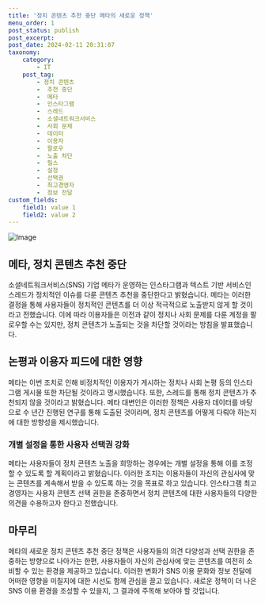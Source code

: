 ```yaml
---
title: '정치 콘텐츠 추천 중단 메타의 새로운 정책'
menu_order: 1
post_status: publish
post_excerpt: 
post_date: 2024-02-11 20:31:07
taxonomy:
    category:
        - IT
    post_tag:
        - 정치 콘텐츠
        -  추천 중단
        -  메타
        -  인스타그램
        -  스레드
        -  소셜네트워크서비스
        -  사회 문제
        -  데이터
        -  이용자
        -  팔로우
        -  노출 차단
        -  릴스
        -  설정
        -  선택권
        -  최고경영자
        -  정보 전달
custom_fields:
    field1: value 1
    field2: value 2
---
```


![Image](https://imgnews.pstatic.net/image/092/2024/02/11/0002321009_001_20240211133103775.jpg?type=w647)

## 메타, 정치 콘텐츠 추천 중단
소셜네트워크서비스(SNS) 기업 메타가 운영하는 인스타그램과 텍스트 기반 서비스인 스레드가 정치적인 이슈를 다룬 콘텐츠 추천을 중단한다고 밝혔습니다. 메타는 이러한 결정을 통해 사용자들이 정치적인 콘텐츠를 더 이상 적극적으로 노출받지 않게 할 것이라고 전했습니다. 이에 따라 이용자들은 이전과 같이 정치나 사회 문제를 다룬 계정을 팔로우할 수는 있지만, 정치 콘텐츠가 노출되는 것을 차단할 것이라는 방침을 발표했습니다.
## 논평과 이용자 피드에 대한 영향
메타는 이번 조치로 인해 비정치적인 이용자가 게시하는 정치나 사회 논평 등의 인스타그램 게시물 또한 차단될 것이라고 명시했습니다. 또한, 스레드를 통해 정치 콘텐츠가 추천되지 않을 것이라고 밝혔습니다. 메타 대변인은 이러한 정책은 사용자 데이터를 바탕으로 수 년간 진행된 연구를 통해 도출된 것이라며, 정치 콘텐츠를 어떻게 다뤄야 하는지에 대한 방향성을 제시했습니다.
### 개별 설정을 통한 사용자 선택권 강화
메타는 사용자들이 정치 콘텐츠 노출을 희망하는 경우에는 개별 설정을 통해 이를 조정할 수 있도록 할 계획이라고 밝혔습니다. 이러한 조치는 이용자들이 자신의 관심사에 맞는 콘텐츠를 계속해서 받을 수 있도록 하는 것을 목표로 하고 있습니다. 인스타그램 최고경영자는 사용자 콘텐츠 선택 권한을 존중하면서 정치 콘텐츠에 대한 사용자들의 다양한 의견을 수용하고자 한다고 전했습니다.
## 마무리
메타의 새로운 정치 콘텐츠 추천 중단 정책은 사용자들의 의견 다양성과 선택 권한을 존중하는 방향으로 나아가는 한편, 사용자들이 자신의 관심사에 맞는 콘텐츠를 여전히 소비할 수 있는 환경을 제공하고 있습니다. 이러한 변화가 SNS 이용 문화와 정보 전달에 어떠한 영향을 미칠지에 대한 시선도 함께 관심을 끌고 있습니다. 새로운 정책이 더 나은 SNS 이용 환경을 조성할 수 있을지, 그 결과에 주목해 보아야 할 것입니다.
